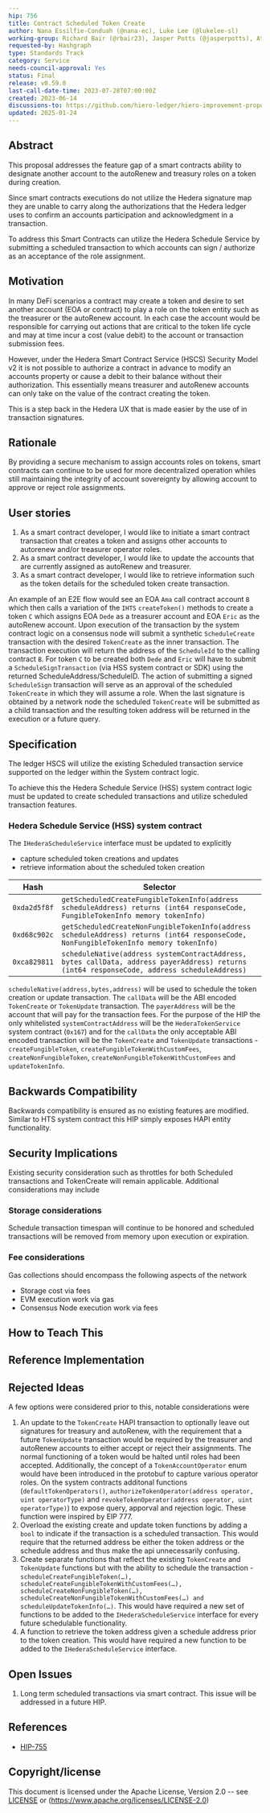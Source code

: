 ```yaml
---
hip: 756
title: Contract Scheduled Token Create
author: Nana Essilfie-Conduah (@nana-ec), Luke Lee (@lukelee-sl)
working-group: Richard Bair (@rbair23), Jasper Potts (@jasperpotts), Atul Mahamuni (@atulmahamuni), Stanimir Stoyanov (stanimir.stoyanov@limechain.tech)
requested-by: Hashgraph
type: Standards Track
category: Service
needs-council-approval: Yes
status: Final
release: v0.59.0
last-call-date-time: 2023-07-28T07:00:00Z
created: 2023-06-14
discussions-to: https://github.com/hiero-ledger/hiero-improvement-proposals/pull/756
updated: 2025-01-24
---
```


## Abstract

This proposal addresses the feature gap of a smart contracts ability to designate another account to the autoRenew and treasury roles on a token during creation.

Since smart contracts executions do not utilize the Hedera signature map they are unable to carry along the authorizations that the Hedera ledger uses to confirm an accounts participation and acknowledgment in a transaction. 

To address this Smart Contracts can utilize the Hedera Schedule Service by submitting a scheduled transaction to which accounts can sign / authorize as an acceptance of the role assignment.

## Motivation

In many DeFi scenarios a contract may create a token and desire to set another account (EOA or contract) to play a role on the token entity such as the treasurer or the autoRenew account. In each case the account would be responsible for carrying out actions that are critical to the token life cycle and may at time incur a cost (value debit) to the account or transaction submission fees.

However, under the Hedera Smart Contract Service (HSCS) Security Model v2 it is not possible to authorize a contract in advance to modify an accounts property or cause a debit to their balance without their authorization. This essentially means treasurer and autoRenew accounts can only take on the value of the contract creating the token.

This is a step back in the Hedera UX that is made easier by the use of in transaction signatures.

## Rationale

By providing a secure mechanism to assign accounts roles on tokens, smart contracts can continue to be used for more decentralized operation whiles still maintaining the integrity of account sovereignty by allowing account to approve or reject role assignments.

## User stories

1. As a smart contract developer, I would like to initiate a smart contract transaction that creates a token and assigns other accounts to autorenew and/or treasurer operator roles.
2. As a smart contract developer, I would like to update the accounts that are currently assigned as autoRenew and treasurer.
3. As a smart contract developer, I would like to retrieve information such as the token details for the scheduled token create transaction.
  
An example of an E2E flow would see an EOA `Ama` call contract account `B` which then calls a variation of the `IHTS` `createToken()` methods to create a token `C` which assigns EOA `Dede` as a treasurer account and EOA `Eric` as the autoRenew account. 
Upon execution of the transaction by the system contract logic on a consensus node will submit a synthetic `ScheduleCreate` transaction with the desired `TokenCreate` as the inner transaction. The transaction execution will return the address of the `ScheduleId` to the calling contract `B`. 
For token `C` to be created both `Dede` and `Eric` will have to submit a `ScheduleSignTransaction` (via HSS system contract or SDK) using the returned ScheduleAddress/ScheduleID. The action of submitting a signed `ScheduleSign` transaction will serve as an approval of the scheduled `TokenCreate` in which they will assume a role. 
When the last signature is obtained by a network node the scheduled `TokenCreate` will be submitted as a child transaction and the resulting token address will be returned in the execution or a future query. 

## Specification

The ledger HSCS will utilize the existing Scheduled transaction service supported on the ledger within the System contract logic. 

To achieve this the Hedera Schedule Service (HSS) system contract logic must be updated to create scheduled transactions and utilize scheduled transaction features.

### Hedera Schedule Service (HSS) system contract

The `IHederaScheduleService` interface must be updated to explicitly 

- capture scheduled token creations and updates
- retrieve information about the scheduled token creation

| Hash          | Selector                                                                                                                                    |
|---------------|---------------------------------------------------------------------------------------------------------------------------------------------|
| `0xda2d5f8f`  | `getScheduledCreateFungibleTokenInfo(address scheduleAddress) returns (int64 responseCode, FungibleTokenInfo memory tokenInfo)`             |
| `0xd68c902c`  | `getScheduledCreateNonFungibleTokenInfo(address scheduleAddress) returns (int64 responseCode, NonFungibleTokenInfo memory tokenInfo)`       |
| `0xca829811`  | `scheduleNative(address systemContractAddress, bytes callData, address payerAddress) returns (int64 responseCode, address scheduleAddress)` |

`scheduleNative(address,bytes,address)` will be used to schedule the token creation or update transaction. The `callData` will be the ABI encoded `TokenCreate` or `TokenUpdate` transaction. The `payerAddress` will be the account that will pay for the transaction fees.
For the purpose of the HIP the only whitelisted `systemContractAddress` will be the `HederaTokenService` system contract (`0x167`) and for the `callData` the only acceptable ABI encoded transaction will be the `TokenCreate` and `TokenUpdate` transactions - `createFungibleToken`, `createFungibleTokenWithCustomFees`, `createNonFungibleToken`, `createNonFungibleTokenWithCustomFees` and `updateTokenInfo`.

## Backwards Compatibility

Backwards compatibility is ensured as no existing features are modified. Similar to HTS system contract this HIP simply exposes HAPI entity functionality.

## Security Implications

Existing security consideration such as throttles for both Scheduled transactions and TokenCreate will remain applicable. 
Additional considerations may include

### Storage considerations

Schedule transaction timespan will continue to be honored and scheduled transactions will be removed from memory upon execution or expiration.

### Fee considerations

Gas collections should encompass the following aspects of the network

- Storage cost via fees
- EVM execution work via gas
- Consensus Node execution work via fees

## How to Teach This



## Reference Implementation


## Rejected Ideas

A few options were considered prior to this, notable considerations were

1. An update to the `TokenCreate` HAPI transaction to optionally leave out signatures for treasury and autoRenew, with the requirement that a future `TokenUpdate` transaction would be required by the treasurer and autoRenew accounts to either accept or reject their assignments. The normal functioning of a token would be halted until roles had been accepted. Additionally, the concept of a `TokenAccountOperator` enum would have been introduced in the protobuf to capture various operator roles. On the system contracts additonal functions (`defaultTokenOperators()`,  `authorizeTokenOperator(address operator, uint operatorType)` and `revokeTokenOperator(address operator, uint operatorType)`) to expose query, apporval and rejection logic. These function were inspired by EIP 777.
2. Overload the existing create and update token functions by adding a `bool` to indicate if the transaction is a scheduled transaction. This would require that the returned address be either the token address or the schedule address and thus make the api unnecessarily confusing.
3. Create separate functions that reflect the existing `TokenCreate` and `TokenUpdate` functions but with the ability to schedule the transaction - `scheduleCreateFungibleToken(…), scheduleCreateFungibleTokenWithCustomFees(…), scheduleCreateNonFungibleToken(…), scheduleCreateNonFungibleTokenWithCustomFees(…) and scheduleUpdateTokenInfo(…)`. This would have required a new set of functions to be added to the `IHederaScheduleService` interface for every future schedulable functionality.
4. A function to retrieve the token address given a schedule address prior to the token creation. This would have required a new function to be added to the `IHederaScheduleService` interface.

## Open Issues

  1. Long term scheduled transactions via smart contract. This issue will be addressed in a future HIP.

## References

- [HIP-755](https://hips.hedera.com/hip/hip-755)

## Copyright/license

This document is licensed under the Apache License, Version 2.0 -- see [LICENSE](../LICENSE) or (https://www.apache.org/licenses/LICENSE-2.0)
